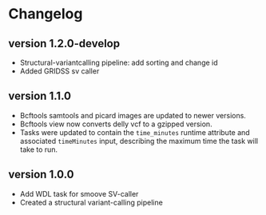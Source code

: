 Changelog
==========

<!--

Newest changes should be on top.

This document is user facing. Please word the changes in such a way
that users understand how the changes affect the new version.
-->

version 1.2.0-develop
---------------------
+ Structural-variantcalling pipeline: add sorting and change id
+ Added GRIDSS sv caller

version 1.1.0
---------------------
+ Bcftools samtools and picard images are updated to newer versions.
+ Bcftools view now converts delly vcf to a gzipped version.
+ Tasks were updated to contain the `time_minutes` runtime attribute and
  associated `timeMinutes` input, describing the maximum time the task will
  take to run.

version 1.0.0
-----------------
+ Add WDL task for smoove SV-caller
+ Created a structural variant-calling pipeline
